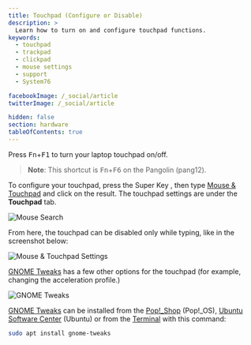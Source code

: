 ```yaml
---
title: Touchpad (Configure or Disable)
description: >
  Learn how to turn on and configure touchpad functions.
keywords:
  - touchpad
  - trackpad
  - clickpad
  - mouse settings
  - support
  - System76

facebookImage: /_social/article
twitterImage: /_social/article

hidden: false
section: hardware
tableOfContents: true
---
```


Press <kbd>Fn</kbd>+<kbd>F1</kbd> to turn your laptop touchpad on/off.

>**Note**: This shortcut is <kbd>Fn</kbd>+<kbd>F6</kbd> on the Pangolin (pang12).

To configure your touchpad, press the Super Key <kbd><font-awesome-icon :icon="['fab', 'ubuntu']"></font-awesome-icon></kbd>, <kbd><font-awesome-icon :icon="['fab', 'pop-os']"></font-awesome-icon></kbd> then type <u>Mouse & Touchpad</u> and click on the result. The touchpad settings are under the **Touchpad** tab.

![Mouse Search](/images/touchpad/mouse-search.png)

From here, the touchpad can be disabled only while typing, like in the screenshot below:

![Mouse & Touchpad Settings](/images/touchpad/gnome-settings.png)

<u>GNOME Tweaks</u> has a few other options for the touchpad (for example, changing the acceleration profile.)

![GNOME Tweaks](/images/touchpad/gnome-tweak-tool.png)

<u>GNOME Tweaks</u> can be installed from the <u>Pop!_Shop</u> (Pop!_OS), <u>Ubuntu Software Center</u> (Ubuntu) or from the <u>Terminal</u> with this command:

```bash
sudo apt install gnome-tweaks
```
